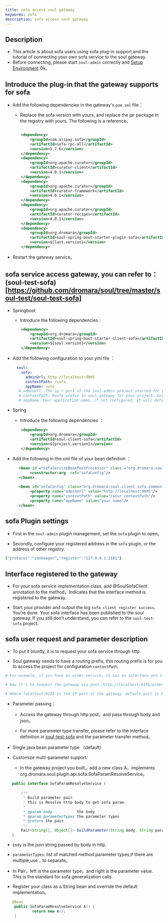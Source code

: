 ```yaml
---
title: sofa access soul gateway
keywords: sofa
description: sofa access soul gateway
---
```


## Description

* This article is about sofa users using sofa plug-in support,and the tutorial of connecting your own sofa service to the soul gateway.
* Before connecting, please start `soul-admin` correctly and [Setup Environment](setup.md) Ok。

## Introduce the plug-in that the gateway supports for sofa

* Add the following dependencies in the gateway's `pom.xml` file：

  * Replace the sofa version with yours, and replace the jar package in the registry with yours, The following is a reference。

 ```xml

	    <dependency>
            <groupId>com.alipay.sofa</groupId>
            <artifactId>sofa-rpc-all</artifactId>
            <version>5.7.6</version>
        </dependency>
        <dependency>
            <groupId>org.apache.curator</groupId>
            <artifactId>curator-client</artifactId>
            <version>4.0.1</version>
        </dependency>
        <dependency>
            <groupId>org.apache.curator</groupId>
            <artifactId>curator-framework</artifactId>
            <version>4.0.1</version>
        </dependency>
        <dependency>
            <groupId>org.apache.curator</groupId>
            <artifactId>curator-recipes</artifactId>
            <version>4.0.1</version>
        </dependency>
        <dependency>
            <groupId>org.dromara</groupId>
            <artifactId>soul-spring-boot-starter-plugin-sofa</artifactId>
            <version>${last.version}</version>
        </dependency>

  ```

* Restart the gateway service。

## sofa service access gateway, you can refer to：(soul-test-sofa)[https://github.com/dromara/soul/tree/master/soul-test/soul-test-sofa]

 * Springboot

    * Introduce the following dependencies :
 ```xml
        <dependency>
            <groupId>org.dromara</groupId>
            <artifactId>soul-spring-boot-starter-client-sofa</artifactId>
            <version>${soul.version}</version>
        </dependency>
 ```

  * Add the following configuration to your yml file ：

   ```yaml
        soul:
          sofa:
            adminUrl: http://localhost:9095
            contextPath: /sofa
            appName: sofa
         # adminUrl: The ip + port of the soul-admin project started for you, pay attention to adding http://
         # contextPath: Route prefix in soul gateway for your project，Such as /order ，/product etc，The gateway will route according to your prefix.
         # appName：Your application name, if not configured, it will default to the name in the application in the sofa configuration
  ```

* Spring

   * Introduce the following dependencies ：
 ```xml
        <dependency>
            <groupId>org.dromara</groupId>
            <artifactId>soul-client-sofa</artifactId>
            <version>${project.version}</version>
        </dependency>
   ```
   * Add the following in the xml file of your bean definition ：
  ```xml
        <bean id ="sofaServiceBeanPostProcessor" class ="org.dromara.soul.client.sofa.SofaServiceBeanPostProcessor">
             <constructor-arg  ref="sofaConfig"/>
        </bean>

        <bean id="sofaConfig" class="org.dromara.soul.client.sofa.common.config.SofaConfig">
             <property name="adminUrl" value="http://localhost:9095"/>
             <property name="contextPath" value="/your contextPath"/>
             <property name="appName" value="your name"/>
        </bean>
   ```

## sofa Plugin settings

* First in the `soul-admin` plugin management, set the `sofa` plugin to open。

* Secondly, configure your registered address in the `sofa` plugin, or the address of other registry.

```yaml
{"protocol":"zookeeper","register":"127.0.0.1:2181"}

```

## Interface registered to the gateway

* For your sofa service implementation class, add @SoulSofaClient annotation to the method，Indicates that the interface method is registered to the gateway.

* Start your provider and output the log `sofa client register success`. You’re done. Your sofa interface has been published to the soul gateway. If you still don’t understand, you can refer to the `soul-test-sofa` project.

## sofa user request and parameter description

* To put it bluntly, it is to request your sofa service through http

* Soul gateway needs to have a routing prefix, this routing prefix is ​​for you to access the project for configuration `contextPath`

```yaml
# For example, if you have an order service, it has an interface and its registration path /order/test/save

# Now it's to request the gateway via post：http://localhost:9195/order/test/save

# Where localhost:9195 is the IP port of the gateway，default port is 9195 ，/order is the contextPath of your sofa access gateway configuration

```

* Parameter passing：

   * Access the gateway through http post，and pass through body and json。

   * For more parameter type transfer, please refer to the interface definition in [soul-test-sofa](https://github.com/dromara/soul/tree/master/soul-test/soul-test-sofa) and the parameter transfer method。

* Single java bean parameter type （default）

* Customize multi-parameter support:

  * In the gateway project you built，add a new class A，implements org.dromara.soul.plugin.api.sofa.SofaParamResolveService。

 ```java
    public interface SofaParamResolveService {
    
        /**
         * Build parameter pair.
         * this is Resolve http body to get sofa param.
         *
         * @param body           the body
         * @param parameterTypes the parameter types
         * @return the pair
         */
        Pair<String[], Object[]> buildParameter(String body, String parameterTypes);
    }
  ```

  * `body` is the json string passed by body in http. 

  *  `parameterTypes`: list of matched method parameter types,if there are multiple,use `,` to separate。

  *  In Pair，left is the parameter type，and right is the parameter value. This is the standard for sofa generalization calls.

  * Register your class as a String bean and override the default implementation。

 ```java
    @Bean
     public SofaParamResolveService A() {
             return new A();
     }
  ```

